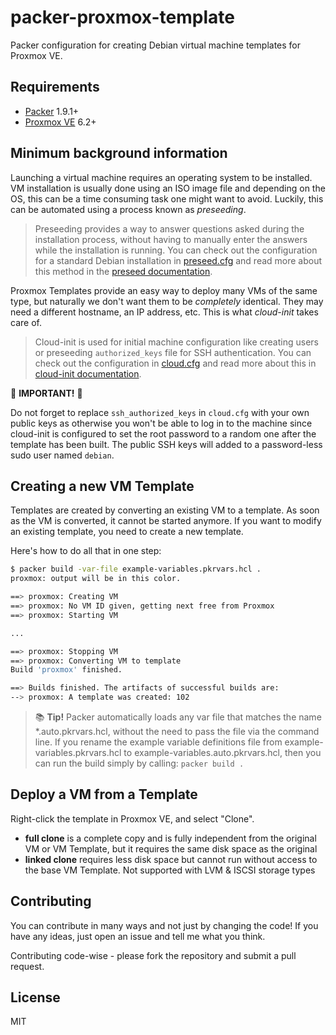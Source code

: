 # packer-proxmox-template

Packer configuration for creating Debian virtual machine templates for Proxmox VE.

## Requirements

- [Packer](https://www.packer.io/downloads) 1.9.1+
- [Proxmox VE](https://www.proxmox.com/en/proxmox-ve) 6.2+

## Minimum background information

Launching a virtual machine requires an operating system to be installed. VM installation is usually done using an ISO image file and depending on the OS, this can be a time consuming task one might want to avoid. Luckily, this can be automated using a process known as _preseeding_.

> Preseeding provides a way to answer questions asked during the installation process, without having to manually enter the answers while the installation is running. You can check out the configuration for a standard Debian installation in [preseed.cfg](preseed.cfg) and read more about this method in the [preseed documentation](https://wiki.debian.org/DebianInstaller/Preseed).

Proxmox Templates provide an easy way to deploy many VMs of the same type, but naturally we don't want them to be _completely_ identical. They may need a different hostname, an IP address, etc. This is what _cloud-init_ takes care of.

> Cloud-init is used for initial machine configuration like creating users or preseeding `authorized_keys` file for SSH authentication. You can check out the configuration in [cloud.cfg](cloud.cfg) and read more about this in [cloud-init documentation](https://cloudinit.readthedocs.io/en/latest/).

:rotating_light: **IMPORTANT!** :rotating_light:

Do not forget to replace `ssh_authorized_keys` in `cloud.cfg` with your own public keys as otherwise you won't be able to log in to the machine since cloud-init is configured to set the root password to a random one after the template has been built. The public SSH keys will added to a password-less sudo user named `debian`.

## Creating a new VM Template

Templates are created by converting an existing VM to a template. As soon as the VM is converted, it cannot be started anymore. If you want to modify an existing template, you need to create a new template.

Here's how to do all that in one step:

```sh
$ packer build -var-file example-variables.pkrvars.hcl .
proxmox: output will be in this color.

==> proxmox: Creating VM
==> proxmox: No VM ID given, getting next free from Proxmox
==> proxmox: Starting VM

...

==> proxmox: Stopping VM
==> proxmox: Converting VM to template
Build 'proxmox' finished.

==> Builds finished. The artifacts of successful builds are:
--> proxmox: A template was created: 102
```

> :books: **Tip!** Packer automatically loads any var file that matches the name *.auto.pkrvars.hcl, without the need to pass the file via the command line. If you rename the example variable definitions file from example-variables.pkrvars.hcl to example-variables.auto.pkrvars.hcl, then you can run the build simply by calling: `packer build .`

## Deploy a VM from a Template

Right-click the template in Proxmox VE, and select "Clone".

- **full clone** is a complete copy and is fully independent from the original VM or VM Template, but it requires the same disk space as the original
- **linked clone** requires less disk space but cannot run without access to the base VM Template. Not supported with LVM & ISCSI storage types

## Contributing

You can contribute in many ways and not just by changing the code! If you have
any ideas, just open an issue and tell me what you think.

Contributing code-wise - please fork the repository and submit a pull request.

## License

MIT
